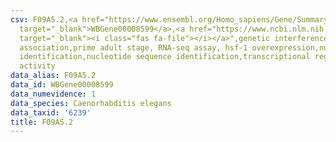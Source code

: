 ```yaml
---
csv: F09A5.2,<a href="https://www.ensembl.org/Homo_sapiens/Gene/Summary?db=core;g=WBGene00008599"
  target="_blank">WBGene00008599</a>,<a href="https://www.ncbi.nlm.nih.gov/pubmed/30894454"
  target="_blank"><i class="fas fa-file"></i></a>",genetic interference,functional
  association,prime adult stage, RNA-seq assay, hsf-1 overexpression,nucleotide sequence
  identification,nucleotide sequence identification,transcriptional regulation,up-regulates
  activity
data_alias: F09A5.2
data_id: WBGene00008599
data_numevidence: 1
data_species: Caenorhabditis elegans
data_taxid: '6239'
title: F09A5.2
---
```

